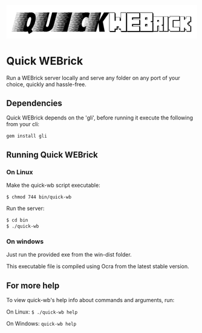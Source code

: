 ![quick-wb logo](https://github.com/jeanlescure/quick-wb/raw/master/misc/logo.png)

# Quick WEBrick

Run a WEBrick server locally and serve any folder on any port of your choice, quickly and hassle-free.

## Dependencies

Quick WEBrick depends on the 'gli', before running it execute the following from your cli:

    gem install gli
    
## Running Quick WEBrick

### On Linux

Make the quick-wb script executable:

    $ chmod 744 bin/quick-wb

Run the server:

    $ cd bin
    $ ./quick-wb
    
### On windows

Just run the provided exe from the win-dist folder.

This executable file is compiled using Ocra from the latest stable version.

## For more help

To view quick-wb's help info about commands and arguments, run:

On Linux: `$ ./quick-wb help`

On Windows: `quick-wb help`